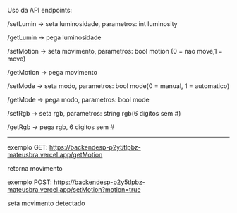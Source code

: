 Uso da API endpoints:

/setLumin -> seta luminosidade, parametros: int luminosity

/getLumin -> pega luminosidade

/setMotion -> seta movimento, parametros: bool motion (0 = nao move,1 = move)

/getMotion -> pega movimento

/setMode -> seta modo, parametros: bool mode(0 = manual, 1 = automatico)

/getMode -> pega modo, parametros: bool mode

/setRgb -> seta rgb, parametros: string rgb(6 digitos sem #)

/getRgb -> pega rgb, 6 digitos sem #

----------------------
exemplo GET:
https://backendesp-p2y5tlpbz-mateusbra.vercel.app/getMotion

retorna movimento

exemplo POST:
https://backendesp-p2y5tlpbz-mateusbra.vercel.app/setMotion?motion=true

seta movimento detectado
